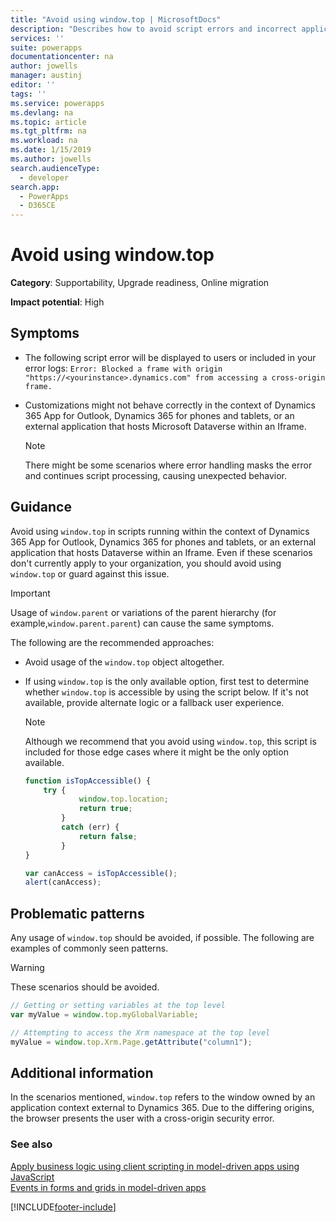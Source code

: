 ```yaml
---
title: "Avoid using window.top | MicrosoftDocs"
description: "Describes how to avoid script errors and incorrect application behavior associated with using window.top in JavaScript customizations."
services: ''
suite: powerapps
documentationcenter: na
author: jowells
manager: austinj
editor: ''
tags: ''
ms.service: powerapps
ms.devlang: na
ms.topic: article
ms.tgt_pltfrm: na
ms.workload: na
ms.date: 1/15/2019
ms.author: jowells
search.audienceType: 
  - developer
search.app: 
  - PowerApps
  - D365CE
---
```

# Avoid using window.top

**Category**: Supportability, Upgrade readiness, Online migration

**Impact potential**: High

<a name='symptoms'></a>

## Symptoms

- The following script error will be displayed to users or included in your error logs: `Error: Blocked a frame with origin "https://<yourinstance>.dynamics.com" from accessing a cross-origin frame.`
- Customizations might not behave correctly in the context of Dynamics 365 App for Outlook, Dynamics 365 for phones and tablets, or an external application that hosts Microsoft Dataverse within an Iframe.

  > [!NOTE]
  > There might be some scenarios where error handling masks the error and continues script processing, causing unexpected behavior.

<a name='guidance'></a>

## Guidance

Avoid using `window.top` in scripts running within the context of Dynamics 365 App for Outlook, Dynamics 365 for phones and tablets, or an external application that hosts Dataverse within an Iframe. Even if these scenarios don't currently apply to your organization, you should avoid using `window.top` or guard against this issue.

 > [!IMPORTANT]
 > Usage of `window.parent` or variations of the parent hierarchy (for example,`window.parent.parent`) can cause the same symptoms.

The following are the recommended approaches:

- Avoid usage of the `window.top` object altogether.

- If using `window.top` is the only available option, first test to determine whether `window.top` is accessible by using the script below. If it's not available, provide alternate logic or a fallback user experience.

  > [!NOTE]
  > Although we recommend that you avoid using `window.top`, this script is included for those edge cases where it might be the only option available.

    ```javascript
    function isTopAccessible() {
        try {
                window.top.location;
                return true;
            }
            catch (err) {
                return false;
            }
    }

    var canAccess = isTopAccessible();
    alert(canAccess);
    ```

<a name='problem'></a>

## Problematic patterns

Any usage of `window.top` should be avoided, if possible. The following are examples of commonly seen patterns.

> [!WARNING]
> These scenarios should be avoided.

```javascript
// Getting or setting variables at the top level
var myValue = window.top.myGlobalVariable;

// Attempting to access the Xrm namespace at the top level
myValue = window.top.Xrm.Page.getAttribute("column1");
```

<a name='additional'></a>

## Additional information

In the scenarios mentioned, `window.top` refers to the window owned by an application context external to Dynamics 365. Due to the differing origins, the browser presents the user with a cross-origin security error.

### See also
[Apply business logic using client scripting in model-driven apps using JavaScript](../../client-scripting.md)<br/>
[Events in forms and grids in model-driven apps](../../clientapi/events-forms-grids.md)<br/>


[!INCLUDE[footer-include](../../../../includes/footer-banner.md)]